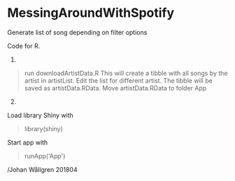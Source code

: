 # MessingAroundWithSpotify
Generate list of song depending on filter options

Code for R.

1.

>run downloadArtistData.R 
This will create a tibble with all songs by the artist in artistList. Edit the list for different artist.
The tibble will be saved as artistData.RData.
Move artistData.RData to folder App

2.

Load library Shiny with
>library(shiny)

Start app with
>runApp('App')


/Johan Wållgren 201804
